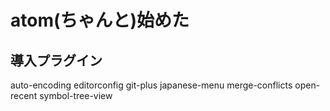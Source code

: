 # atom(ちゃんと)始めた
## 導入プラグイン
auto-encoding
editorconfig
git-plus
japanese-menu
merge-conflicts
open-recent
symbol-tree-view
